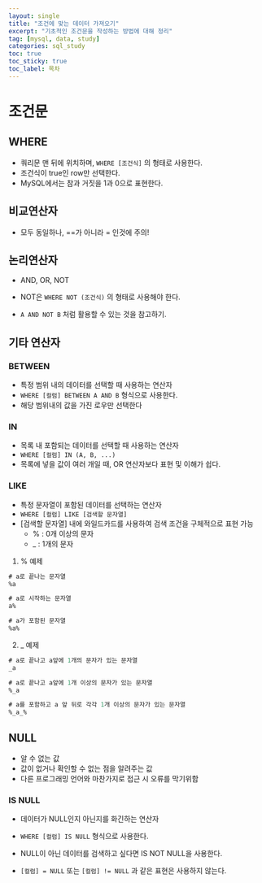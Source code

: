 ```yaml
---
layout: single
title: "조건에 맞는 데이터 가져오기"
excerpt: "기초적인 조건문을 작성하는 방법에 대해 정리"
tag: [mysql, data, study]
categories: sql_study
toc: true
toc_sticky: true
toc_label: 목차
---
```


# 조건문

## WHERE

- 쿼리문 맨 뒤에 위치하며, `WHERE [조건식]` 의 형태로 사용한다.
- 조건식이 true인 row만 선택한다.
- MySQL에서는 참과 거짓을 1과 0으로 표현한다.



## 비교연산자

- 모두 동일하나, ==가 아니라 = 인것에 주의!



## 논리연산자

- AND, OR, NOT
- NOT은 `WHERE NOT (조건식)` 의 형태로 사용해야 한다.

- `A AND NOT B`  처럼 활용할 수 있는 것을 참고하기.





## 기타 연산자



### BETWEEN

- 특정 범위 내의 데이터를 선택할 때 사용하는 연산자
- `WHERE [컬럼] BETWEEN A AND B`  형식으로 사용한다.
- 해당 범위내의 값을 가진 로우만 선택한다

 

### IN

- 목록 내 포함되는 데이터를 선택할 때 사용하는 연산자
- `WHERE [컬럼] IN (A, B, ...)`
- 목록에 넣을 값이 여러 개일 때, OR 연산자보다 표현 및 이해가 쉽다.



### LIKE 

- 특정 문자열이 포함된 데이터를 선택하는 연산자
- `WHERE [컬럼] LIKE [검색할 문자열]`
- [검색할 문자열] 내에 와일드카드를 사용하여 검색 조건을 구체적으로 표현 가능
  - %  : 0개 이상의 문자
  - _ : 1개의 문자



1. % 예제 

```sql
# a로 끝나는 문자열
%a

# a로 시작하는 문자열
a%

# a가 포함된 문자열
%a%
```



2. _  예제

```sql
# a로 끝나고 a앞에 1개의 문자가 있는 문자열
_a

# a로 끝나고 a앞에 1개 이상의 문자가 있는 문자열
%_a

# a를 포함하고 a 앞 뒤로 각각 1개 이상의 문자가 있는 문자열
%_a_%
```





## NULL

- 알 수 없는 값
- 값이 없거나 확인할 수 없는 점을 알려주는 값
- 다른 프로그래밍 언어와 마찬가지로 접근 시 오류를 막기위함



### IS NULL

- 데이터가 NULL인지 아닌지를 화긴하는 연산자

- `WHERE [컬럼] IS NULL`  형식으로 사용한다.
- NULL이 아닌 데이터를 검색하고 싶다면 IS NOT NULL을 사용한다.
- `[컬럼] = NULL` 또는 `[컬럼] != NULL` 과 같은 표현은 사용하지 않는다.
